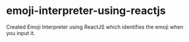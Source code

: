 # emoji-interpreter-using-reactjs
Created Emoji Interpreter using ReactJS which identifies the emoji when you input it.
